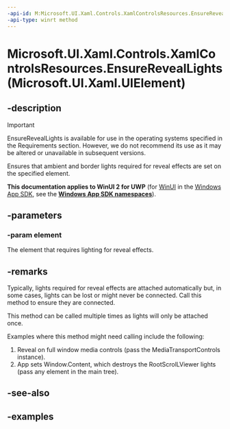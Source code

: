 ```yaml
---
-api-id: M:Microsoft.UI.Xaml.Controls.XamlControlsResources.EnsureRevealLights(Microsoft.UI.Xaml.UIElement)
-api-type: winrt method
---
```


# Microsoft.UI.Xaml.Controls.XamlControlsResources.EnsureRevealLights(Microsoft.UI.Xaml.UIElement)

<!--
public static void EnsureRevealLights (Microsoft.UI.Xaml.UIElement element);
-->

## -description

> [!Important]
> EnsureRevealLights is available for use in the operating systems specified in the Requirements section. However, we do not recommend its use as it may be altered or unavailable in subsequent versions.

Ensures that ambient and border lights required for reveal effects are set on the specified element.

**This documentation applies to WinUI 2 for UWP** (for [WinUI](/windows/apps/winui/winui3/) in the [Windows App SDK](/windows/apps/windows-app-sdk/), see the **[Windows App SDK namespaces](/windows/windows-app-sdk/api/winrt/)**).

## -parameters

### -param element

The element that requires lighting for reveal effects.

## -remarks

Typically, lights required for reveal effects are attached automatically but, in some cases, lights can be lost or might never be connected. Call this method to ensure they are connected.

This method can be called multiple times as lights will only be attached once.

Examples where this method might need calling include the following:

1. Reveal on full window media controls (pass the MediaTransportControls instance).
2. App sets Window.Content, which destroys the RootScrolLViewer lights (pass any element in the main tree).

## -see-also

## -examples
